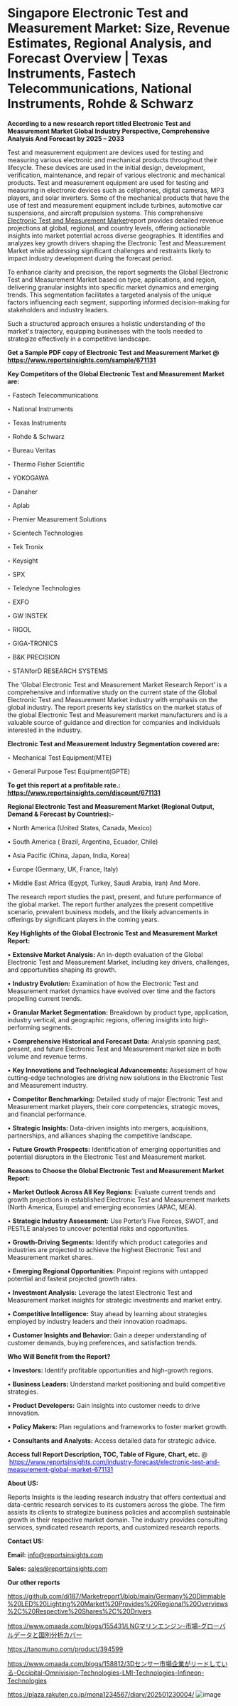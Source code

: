 # Singapore Electronic Test and Measurement Market: Size, Revenue Estimates, Regional Analysis, and Forecast Overview | Texas Instruments, Fastech Telecommunications, National Instruments, Rohde & Schwarz

<strong>According to a new research report titled Electronic Test and Measurement Market Global Industry Perspective, Comprehensive Analysis And Forecast by 2025 – 2033</strong>

Test and measurement equipment are devices used for testing and measuring various electronic and mechanical products throughout their lifecycle. These devices are used in the initial design, development, verification, maintenance, and repair of various electronic and mechanical products. Test and measurement equipment are used for testing and measuring in electronic devices such as cellphones, digital cameras, MP3 players, and solar inverters. Some of the mechanical products that have the use of test and measurement equipment include turbines, automotive car suspensions, and aircraft propulsion systems. This comprehensive <a href=https://www.reportsinsights.com/sample/671131>Electronic Test and Measurement Market</a>report provides detailed revenue projections at global, regional, and country levels, offering actionable insights into market potential across diverse geographies. It identifies and analyzes key growth drivers shaping the Electronic Test and Measurement Market while addressing significant challenges and restraints likely to impact industry development during the forecast period.

To enhance clarity and precision, the report segments the Global Electronic Test and Measurement Market based on type, applications, and region, delivering granular insights into specific market dynamics and emerging trends. This segmentation facilitates a targeted analysis of the unique factors influencing each segment, supporting informed decision-making for stakeholders and industry leaders.

Such a structured approach ensures a holistic understanding of the market's trajectory, equipping businesses with the tools needed to strategize effectively in a competitive landscape.

<strong>Get a Sample PDF copy of Electronic Test and Measurement Market </strong><strong>@<a href=https://www.reportsinsights.com/sample/671131 style=color:#0000ff;> https://www.reportsinsights.com/sample/671131</a></strong></font>

<strong>Key Competitors of the Global Electronic Test and Measurement Market are:</strong>

‣ Fastech Telecommunications

‣ National Instruments

‣ Texas Instruments

‣ Rohde & Schwarz

‣ Bureau Veritas

‣ Thermo Fisher Scientific

‣ YOKOGAWA

‣ Danaher

‣ Aplab

‣ Premier Measurement Solutions

‣ Scientech Technologies

‣ Tek Tronix

‣ Keysight

‣ SPX

‣ Teledyne Technologies

‣ EXFO

‣ GW INSTEK

‣ RIGOL

‣ GIGA-TRONICS

‣ B&K PRECISION

‣ STANforD RESEARCH SYSTEMS

The ‘Global Electronic Test and Measurement Market Research Report’ is a comprehensive and informative study on the current state of the Global Electronic Test and Measurement Market industry with emphasis on the global industry. The report presents key statistics on the market status of the global Electronic Test and Measurement market manufacturers and is a valuable source of guidance and direction for companies and individuals interested in the industry.

<strong>Electronic Test and Measurement Industry Segmentation covered are:</strong>

‣ Mechanical Test Equipment(MTE)

‣ General Purpose Test Equipment(GPTE)

<strong>To get this report at a profitable rate.: <a href=https://www.reportsinsights.com/discount/671131 style=color:#0000ff;>https://www.reportsinsights.com/discount/671131</a></strong></font>

<strong>Regional Electronic Test and Measurement Market (Regional Output, Demand &amp; Forecast by Countries):-</strong>

• North America (United States, Canada, Mexico)

• South America ( Brazil, Argentina, Ecuador, Chile)

• Asia Pacific (China, Japan, India, Korea)

• Europe (Germany, UK, France, Italy)

• Middle East Africa (Egypt, Turkey, Saudi Arabia, Iran) And More.

The research report studies the past, present, and future performance of the global market. The report further analyzes the present competitive scenario, prevalent business models, and the likely advancements in offerings by significant players in the coming years.

<strong>Key Highlights of the Global Electronic Test and Measurement Market Report:</strong>

• <strong>Extensive Market Analysis:</strong> An in-depth evaluation of the Global Electronic Test and Measurement Market, including key drivers, challenges, and opportunities shaping its growth.

• <strong>Industry Evolution:</strong> Examination of how the Electronic Test and Measurement market dynamics have evolved over time and the factors propelling current trends.

• <strong>Granular Market Segmentation:</strong> Breakdown by product type, application, industry vertical, and geographic regions, offering insights into high-performing segments.

• <strong>Comprehensive Historical and Forecast Data:</strong> Analysis spanning past, present, and future Electronic Test and Measurement market size in both volume and revenue terms.

• <strong>Key Innovations and Technological Advancements:</strong> Assessment of how cutting-edge technologies are driving new solutions in the Electronic Test and Measurement industry.

• <strong>Competitor Benchmarking:</strong> Detailed study of major Electronic Test and Measurement market players, their core competencies, strategic moves, and financial performance.

• <strong>Strategic Insights:</strong> Data-driven insights into mergers, acquisitions, partnerships, and alliances shaping the competitive landscape.

• <strong>Future Growth Prospects:</strong> Identification of emerging opportunities and potential disruptors in the Electronic Test and Measurement market.

<strong>Reasons to Choose the Global Electronic Test and Measurement Market Report:</strong>

• <strong>Market Outlook Across All Key Regions:</strong> Evaluate current trends and growth projections in established Electronic Test and Measurement markets (North America, Europe) and emerging economies (APAC, MEA).

• <strong>Strategic Industry Assessment:</strong> Use Porter’s Five Forces, SWOT, and PESTLE analyses to uncover potential risks and opportunities.

• <strong>Growth-Driving Segments:</strong> Identify which product categories and industries are projected to achieve the highest Electronic Test and Measurement market shares.

• <strong>Emerging Regional Opportunities:</strong> Pinpoint regions with untapped potential and fastest projected growth rates.

• <strong>Investment Analysis:</strong> Leverage the latest Electronic Test and Measurement market insights for strategic investments and market entry.

• <strong>Competitive Intelligence:</strong> Stay ahead by learning about strategies employed by industry leaders and their innovation roadmaps.

• <strong>Customer Insights and Behavior:</strong> Gain a deeper understanding of customer demands, buying preferences, and satisfaction trends.

<strong>Who Will Benefit from the Report?</strong>

• <strong>Investors:</strong> Identify profitable opportunities and high-growth regions.

• <strong>Business Leaders:</strong> Understand market positioning and build competitive strategies.

• <strong>Product Developers:</strong> Gain insights into customer needs to drive innovation.

• <strong>Policy Makers:</strong> Plan regulations and frameworks to foster market growth.

• <strong>Consultants and Analysts:</strong> Access detailed data for strategic advice.
</ul>
<strong>Access full Report Description, TOC, Table of Figure, Chart, etc. </strong>@  <a href=https://www.reportsinsights.com/industry-forecast/electronic-test-and-measurement-global-market-671131 style=color:#0000ff;>https://www.reportsinsights.com/industry-forecast/electronic-test-and-measurement-global-market-671131</a></font>

<strong><strong>About US</strong>:</strong>

Reports Insights is the leading research industry that offers contextual and data-centric research services to its customers across the globe. The firm assists its clients to strategize business policies and accomplish sustainable growth in their respective market domain. The industry provides consulting services, syndicated research reports, and customized research reports.

<strong>Contact US:</strong>

<p class=""""><b>Email:</b> <a href=mailto:info@reportsinsights.com>info@reportsinsights.com</a></p>
<p class=""""><b>Sales:</b> <a href=mailto:sales@reportsinsights.com>sales@reportsinsights.com</a></p>

<strong>Our other reports</strong>

<a href=https://github.com/di187/Marketreport1/blob/main/Germany%20Dimmable%20LED%20Lighting%20Market%20Provides%20Regional%20Overviews%2C%20Respective%20Shares%2C%20Drivers>https://github.com/di187/Marketreport1/blob/main/Germany%20Dimmable%20LED%20Lighting%20Market%20Provides%20Regional%20Overviews%2C%20Respective%20Shares%2C%20Drivers</a>

<a href=https://www.omaada.com/blogs/155431/LNGマリンエンジン-市場-グローバルデータと国別分析カバー>https://www.omaada.com/blogs/155431/LNGマリンエンジン-市場-グローバルデータと国別分析カバー</a>

<a href=https://tanomuno.com/product/394599>https://tanomuno.com/product/394599</a>

<a href=https://www.omaada.com/blogs/158812/3Dセンサー市場企業がリードしている-Occipital-Omnivision-Technologies-LMI-Technologies-Infineon-Technologies>https://www.omaada.com/blogs/158812/3Dセンサー市場企業がリードしている-Occipital-Omnivision-Technologies-LMI-Technologies-Infineon-Technologies</a>

<a href=https://plaza.rakuten.co.jp/mona1234567/diary/202501230004/>https://plaza.rakuten.co.jp/mona1234567/diary/202501230004/</a>
![image](https://github.com/user-attachments/assets/7a34b66b-a092-460a-9546-09e7778efff2)
